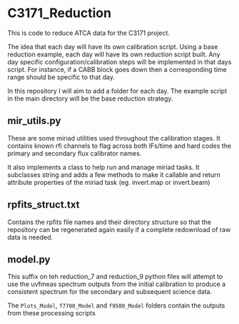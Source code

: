 # C3171_Reduction

This is code to reduce ATCA data for the C3171 project. 

The idea that each day will have its own calibration script. Using a base reduction example, each day will have its own reduction script built. Any day specific configuration/calibration steps will be implemented in that days script. For instance, if a CABB block goes down then a corresponding time range should be specific to that day. 

In this repository I will aim to add a folder for each day. The example script in the main directory will be the base reduction strategy.

## mir_utils.py

These are some miriad utilities used throughout the calibration stages. It contains known rfi channels to flag across both IFs/time and hard codes the primary and secondary flux calibrator names. 

It also implements a class to help run and manage miriad tasks. It subclasses string and adds a few methods to make it callable and return attribute properties of the miriad task (eg. invert.map or invert.beam)


## rpfits_struct.txt

Contains the rpfits file names and their directory structure so that the repository can be regenerated again easily if a complete redownload of raw data is needed. 


## model.py 

This suffix on teh reduction_7 and reduction_9 python files will attempt to use the uvfmeas spectrum outputs from the initial calibration to produce a consistent spectrum for the secondary and subsequent science data. 

The `Plots_Model`, `f7700_Model` and `f9500_Model` folders contain the outputs from these processing scripts
